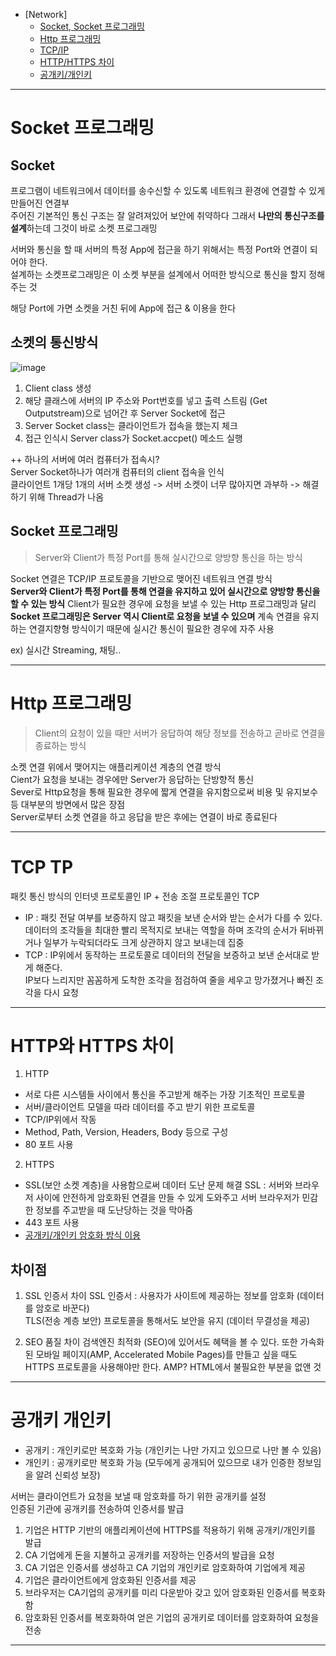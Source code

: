 - [Network]
  - [Socket, Socket 프로그래밍](#Socket-프로그래밍)
  - [Http 프로그래밍](#Http-프로그래밍)
  - [TCP/IP](#TCP-IP)
  - [HTTP/HTTPS 차이](#HTTP와-HTTPS-차이)  
  - [공개키/개인키](#공개키-개인키)  

    
***     

# Socket 프로그래밍

## Socket
프로그램이 네트워크에서 데이터를 송수신할 수 있도록 네트워크 환경에 연결할 수 있게 만들어진 연결부  
주어진 기본적인 통신 구조는 잘 알려져있어 보안에 취약하다 그래서 **나만의 통신구조를 설계**하는데 그것이 바로 소켓 프로그래밍  

서버와 통신을 할 때 서버의 특정 App에 접근을 하기 위해서는 특정 Port와 연결이 되어야 한다.  
설계하는 소켓프로그래밍은 이 소켓 부분을 설계에서 어떠한 방식으로 통신을 할지 정해주는 것  

해당 Port에 가면 소켓을 거친 뒤에 App에 접근 & 이용을 한다  

## 소켓의 통신방식
![image](https://user-images.githubusercontent.com/48474613/133589336-3a803196-fcd2-4eff-b873-b143091aa1cf.png)
1. Client class 생성
2. 해당 클래스에 서버의 IP 주소와 Port번호를 넣고 출력 스트림 (Get Outputstream)으로 넘어간 후 Server Socket에 접근
3. Server Socket class는 클라이언트가 접속을 했는지 체크
4. 접근 인식시 Server class가 Socket.accpet() 메소드 실행

++ 하나의 서버에 여러 컴퓨터가 접속시?  
Server Socket하나가 여러개 컴퓨터의 client 접속을 인식  
클라이언트 1개당 1개의 서버 소켓 생성 -> 서버 소켓이 너무 많아지면 과부하 -> 해결하기 위해 Thread가 나옴


## Socket 프로그래밍
> Server와 Client가 특정 Port를 통해 실시간으로 양방향 통신을 하는 방식

Socket 연결은 TCP/IP 프로토콜을 기반으로 맺어진 네트워크 연결 방식  
**Server와 Client가 특정 Port를 통해 연결을 유지하고 있어 실시간으로 양방향 통신을 할 수 있는 방식**
Client가 필요한 경우에 요청을 보낼 수 있는 Http 프로그래밍과 달리 **Socket 프로그래밍은 Server 역시 Client로 요청을 보낼 수 있으며** 계속 연결을 유지하는 연결지향형 방식이기 때문에 실시간 통신이 필요한 경우에 자주 사용

ex) 실시간 Streaming, 채팅..        


***      

# Http 프로그래밍
> Client의 요청이 있을 때만 서버가 응답하여 해당 정보를 전송하고 곧바로 연결을 종료하는 방식

소켓 연결 위에서 맺어지는 애플리케이션 계층의 연결 방식  
Cient가 요청을 보내는 경우에만 Server가 응답하는 단방향적 통신  
Sever로 Http요청을 통해 필요한 경우에 짧게 연결을 유지함으로써 비용 및 유지보수 등 대부분의 방면에서 많은 장점  
Server로부터 소켓 연결을 하고 응답을 받은 후에는 연결이 바로 종료된다  

***    

# TCP TP
패킷 통신 방식의 인터넷 프로토콜인 IP + 전송 조절 프로토콜인 TCP  
* IP : 패킷 전달 여부를 보증하지 않고 패킷을 보낸 순서와 받는 순서가 다를 수 있다.  
       데이터의 조각들을 최대한 빨리 목적지로 보내는 역할을 하며 조각의 순서가 뒤바뀌거나 일부가 누락되더라도 크게 상관하지 않고 보내는데 집중  
* TCP : IP위에서 동작하는 프로토콜로 데이터의 전달을 보증하고 보낸 순서대로 받게 해준다.  
        IP보다 느리지만 꼼꼼하게 도착한 조각을 점검하여 줄을 세우고 망가졌거나 빠진 조각을 다시 요청     
        

***    

# HTTP와 HTTPS 차이
1. HTTP
- 서로 다른 시스템들 사이에서 통신을 주고받게 해주는 가장 기초적인 프로토콜
- 서버/클라이언트 모델을 따라 데이터를 주고 받기 위한 프로토콜
- TCP/IP위에서 작동
- Method, Path, Version, Headers, Body 등으로 구성
- 80 포트 사용

2. HTTPS
- SSL(보안 소켓 계층)을 사용함으로써 데이터 도난 문제 해결
SSL : 서버와 브라우저 사이에 안전하게 암호화된 연결을 만들 수 있게 도와주고 서버 브라우저가 민감한 정보를 주고받을 때 도난당하는 것을 막아줌
- 443 포트 사용
- [공개키/개인키 암호화 방식 이용](#공개키/개인키)

## 차이점
1. SSL 인증서 차이
SSL 인증서 : 사용자가 사이트에 제공하는 정보를 암호화 (데이터를 암호로 바꾼다)  
TLS(전송 계층 보안) 프로토콜을 통해서도 보안을 유지 (데이터 무결성을 제공)

2. SEO 품질 차이
검색엔진 최적화 (SEO)에 있어서도 혜택을 볼 수 있다.
또한 가속화된 모바일 페이지(AMP, Accelerated Mobile Pages)를 만들고 싶을 때도 HTTPS 프로토콜을 사용해야만 한다.
AMP? HTML에서 불필요한 부분을 없앤 것  


***
# 공개키 개인키
- 공개키 : 개인키로만 복호화 가능 (개인키는 나만 가지고 있으므로 나만 볼 수 있음)
- 개인키 : 공개키로만 복호화 가능 (모두에게 공개되어 있으므로 내가 인증한 정보임을 알려 신뢰성 보장)

서버는 클라이언트가 요청을 보낼 때 암호화를 하기 위한 공개키를 설정  
인증된 기관에 공개키를 전송하여 인증서를 발급
1. 기업은 HTTP 기반의 애플리케이션에 HTTPS를 적용하기 위해 공개키/개인키를 발급
2. CA 기업에게 돈을 지불하고 공개키를 저장하는 인증서의 발급을 요청
3. CA 기업은 인증서를 생성하고 CA 기업의 개인키로 암호화하여 기업에게 제공
4. 기업은 클라이언트에게 암호화된 인증서를 제공
5. 브라우저는 CA기업의 공개키를 미리 다운받아 갖고 있어 암호화된 인증서를 복호화함
6. 암호화된 인증서를 복호화하여 얻은 기업의 공개키로 데이터를 암호화하여 요청을 전송

***

